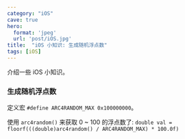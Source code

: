 ```yaml
---
category: "iOS"
cave: true
hero:
  format: 'jpeg'
  url: 'post/iOS.jpg'
title:  "iOS 小知识: 生成随机浮点数"
tags: [iOS]
---
```

介绍一些 iOS 小知识。

### 生成随机浮点数

定义宏 `#define ARC4RANDOM_MAX 0x100000000`。

使用 `arc4random()` 来获取 0 ~ 100 的浮点数了: `double val = floorf(((double)arc4random() / ARC4RANDOM_MAX) * 100.0f)`





